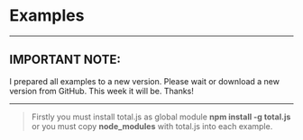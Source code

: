 # Examples

---

## IMPORTANT NOTE:

I prepared all examples to a new version. Please wait or download a new version from GitHub. This week it will be. Thanks!

---

> Firstly you must install total.js as global module __npm install -g total.js__ or you must copy __node_modules__ with total.js into each example.